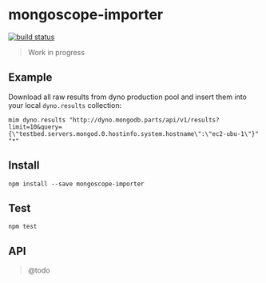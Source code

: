# mongoscope-importer

[![build status](https://secure.travis-ci.org/imlucas/mongoscope-importer.png)](http://travis-ci.org/imlucas/mongoscope-importer)

> Work in progress

## Example

Download all raw results from dyno production pool and insert them into your local `dyno.results` collection:

```
mim dyno.results "http://dyno.mongodb.parts/api/v1/results?limit=10&query={\"testbed.servers.mongod.0.hostinfo.system.hostname\":\"ec2-ubu-1\"}" "*"
```


## Install

```
npm install --save mongoscope-importer
```

## Test

```
npm test
```

## API

> @todo
